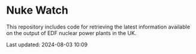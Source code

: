 # Nuke Watch

This repository includes code for retrieving the latest information available on the output of EDF nuclear power plants in the UK.

Last updated: 2024-08-03 10:09